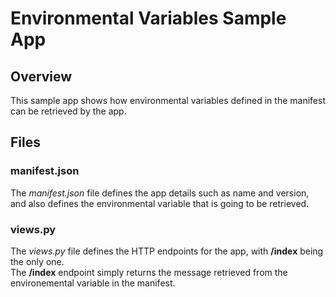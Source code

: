 # Environmental Variables Sample App
## Overview
This sample app shows how environmental variables defined in the manifest can be retrieved by the app.
## Files
### manifest.json
The *manifest.json* file defines the app details such as name and version, and also defines the environmental variable that is going to be retrieved.
### views.py
The *views.py* file defines the HTTP endpoints for the app, with **/index** being the only one.  
The **/index** endpoint simply returns the message retrieved from the environemental variable in the manifest.
